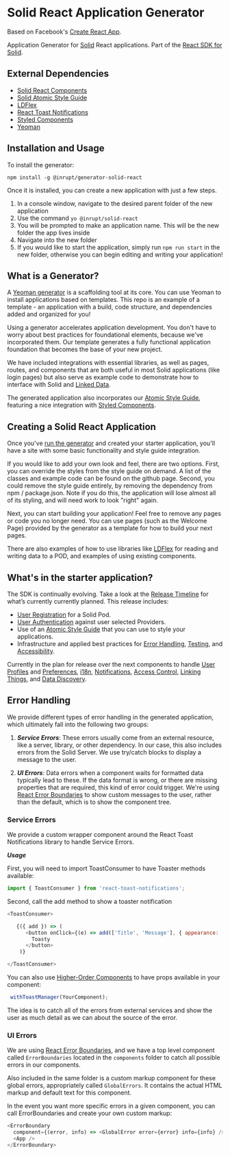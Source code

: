# Solid React Application Generator
Based on Facebook's <a href="https://github.com/facebookincubator/create-react-app" target="_blank">Create React App</a>.

Application Generator for [Solid](https://solid.inrupt.com) React applications. Part of the [React SDK for Solid](https://github.com/inrupt-inc/solid-react-sdk).

## External Dependencies

* [Solid React Components](https://github.com/Inrupt-inc/solid-react-components)
* [Solid Atomic Style Guide](https://design.inrupt.com)
* [LDFlex](https://github.com/solid/query-ldflex)
* [React Toast Notifications](https://jossmac.github.io/react-toast-notifications/)
* [Styled Components](https://www.styled-components.com)
* [Yeoman](https://yeoman.io)

## Installation and Usage

To install the generator:

```
npm install -g @inrupt/generator-solid-react
``` 

Once it is installed, you can create a new application with just a few steps.

1. In a console window, navigate to the desired parent folder of the new application
2. Use the command ``` yo @inrupt/solid-react ```
3. You will be prompted to make an application name. This will be the new folder the app lives inside
4. Navigate into the new folder
5. If you would like to start the application, simply run ``` npm run start ``` in the new folder, otherwise you can begin editing and writing your application!

## What is a Generator?

A [Yeoman generator](https://yeoman.io/) is a scaffolding tool at its core. You can use Yeoman to install applications based on templates. This repo is an example of a template - an application with a build, code structure, and dependencies added and organized for you!

Using a generator accelerates application development. You don't have to worry about best practices for foundational elements, because we've incorporated them. Our template generates a fully functional application foundation that becomes the base of your new project.

We have included integrations with essential libraries, as well as pages, routes, and components that are both useful in most Solid applications (like login pages) but also serve as example code to demonstrate how to interface with Solid and [Linked Data](https://solid.inrupt.com/docs/intro-to-linked-data).

The generated application also incorporates our [Atomic Style Guide](https://design.inrupt.com/atomic-core), featuring a nice integration with [Styled Components](https://www.styled-components.com).

## Creating a Solid React Application

Once you've [run the generator](#installation-and-usage) and created your starter application, you'll have a site with some basic functionality and style guide integration.

If you would like to add your own look and feel, there are two options. First, you can override the styles from the style guide on demand. A list of the classes and example code can be found on the github page. Second, you could remove the style guide entirely, by removing the dependency from npm / package.json. Note if you do this, the application will lose almost all of its styling, and will need work to look "right" again.

Next, you can start building your application! Feel free to remove any pages or code you no longer need. You can use pages (such as the Welcome Page) provided by the generator as a template for how to build your next pages.

There are also examples of how to use libraries like [LDFlex](https://github.com/solid/query-ldflex) for reading and writing data to a POD, and examples of using existing components.

## What's in the starter application?

The SDK is continually evolving. Take a look at the [Release Timeline](https://github.com/Inrupt-inc/solid-react-sdk/tree/master#release-timeline) for what’s currently currently planned. This release includes:

* [User Registration](https://github.com/Inrupt-inc/solid-react-sdk/blob/master/README.md#user-registration) for a Solid Pod.
* [User Authentication](https://github.com/Inrupt-inc/solid-react-sdk/blob/master/README.md#user-authentication) against user selected Providers.
* Use of an [Atomic Style Guide](https://design.inrupt.com/) that you can use to style your applications.
* Infrastructure and applied best practices for [Error Handling](https://github.com/Inrupt-inc/solid-react-sdk#error-handling), [Testing](https://github.com/Inrupt-inc/solid-react-sdk#test-infrastructure), and [Accessibility](https://github.com/Inrupt-inc/solid-react-sdk#accessibility).
 
Currently in the plan for release over the next components to handle [User Profiles](https://github.com/Inrupt-inc/solid-react-sdk/blob/master/README.md#user-profile) and [Preferences](https://github.com/Inrupt-inc/solid-react-sdk/blob/master/README.md#user-preferences), [i18n](https://github.com/Inrupt-inc/solid-react-sdk/blob/master/README.md#internationalization), [Notifications](https://github.com/Inrupt-inc/solid-react-sdk/blob/master/README.md#notifications), [Access Control](https://github.com/Inrupt-inc/solid-react-sdk/blob/master/README.md#access-control), [Linking Things](https://github.com/Inrupt-inc/solid-react-sdk/blob/master/README.md#linking-things), and [Data Discovery](https://github.com/Inrupt-inc/solid-react-sdk/blob/master/README.md#data-discovery).

## Error Handling

We provide different types of error handling in the generated application, which ultimately fall into the following two groups:

1. ***Service Errors***: These errors usually come from an external resource, like a server, library, or other dependency. In our case, this also includes errors from the Solid Server. We use try/catch blocks to display a message to the user.

2. ***UI Errors***: Data errors when a component waits for formatted data typically lead to these. If the data format is wrong, or there are missing properties that are required, this kind of error could trigger. We're using [React Error Boundaries](https://reactjs.org/docs/error-boundaries.html) to show custom messages to the user, rather than the default, which is to show the component tree.


 ### Service Errors

 We provide a custom wrapper component around the React Toast Notifications library to handle Service Errors.

***Usage***

First, you will need to import ToastConsumer to have Toaster methods available:

```javascript
import { ToastConsumer } from 'react-toast-notifications';
```
Second, call the add method to show a toaster notification

```javascript
<ToastConsumer>

   {({ add }) => (
      <button onClick={(e) => add(['Title', 'Message'], { appearance: 'error | success | warning' })}>
        Toasty
      </button>
    )}

</ToastConsumer>
 ```

 You can also use [Higher-Order Components](https://reactjs.org/docs/higher-order-components.html) to have props available in your component:

 ```javascript
  withToastManager(YourComponent);
 ```

 The idea is to catch all of the errors from external services and show the user as much detail as we can about the source of the error.

### UI Errors

We are using [React Error Boundaries](https://reactjs.org/docs/error-boundaries.html), and we have a top level component called ```ErrorBoundaries``` located in the ```components``` folder to catch all possible errors in our components.

Also included in the same folder is a custom markup component for these global errors, appropriately called ```GlobalErrors```. It contains the actual HTML markup and default text for this component.

In the event you want more specific errors in a given component, you can call ErrorBoundaries and create your own custom markup:

```javascript
<ErrorBoundary
  component={(error, info) => <GlobalError error={error} info={info} />} >
  <App />
</ErrorBoundary>
  ```
